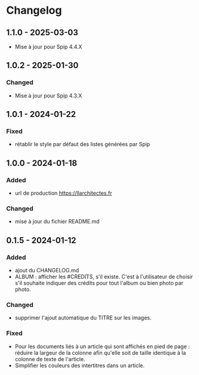 # Changelog

## 1.1.0 - 2025-03-03

- Mise à jour pour Spip 4.4.X

## 1.0.2 - 2025-01-30

### Changed

- Mise à jour pour Spip 4.3.X

## 1.0.1 - 2024-01-22

### Fixed

- rétablir le style par défaut des listes générées par Spip

## 1.0.0 - 2024-01-18

### Added

- url de production https://llarchitectes.fr

### Changed

- mise à jour du fichier README.md

## 0.1.5 - 2024-01-12

### Added

- ajout du CHANGELOG.md
- ALBUM : afficher les #CREDITS, s'il existe. C'est à l'utilisateur de choisir s'il souhaite indiquer des crédits pour tout l'album ou bien photo par photo.

### Changed

- supprimer l'ajout automatique du TITRE sur les images.

### Fixed

- Pour les documents liés à un article qui sont affichés en pied de page : réduire la largeur de la colonne afin qu'elle soit de taille identique à la colonne de texte de l'article.
- Simplifier les couleurs des intertitres dans un article.
